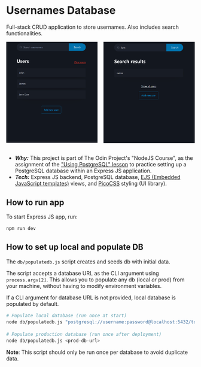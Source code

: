 # Usernames Database

Full-stack CRUD application to store usernames. Also includes search functionalities.

<div style="display: grid; grid-template-columns: 1fr 1fr; gap: 1rem; width: 100%">
    <img src="./public/screenshots/homepage.png" />
    <img src="./public/screenshots/search-results.png" />
</div>

<br />

- **_Why:_** This project is part of The Odin Project's "NodeJS Course", as the assignment of the ["Using PostgreSQL" lesson](https://www.theodinproject.com/lessons/nodejs-using-postgresql) to practice setting up a PostgreSQL database within an Express JS application.
- **_Tech:_** Express JS backend, PostgreSQL database, [EJS (Embedded JavaScript templates)](https://ejs.co/) views, and [PicoCSS](https://picocss.com/) styling (UI library).

## How to run app

To start Express JS app, run:

```bash
npm run dev
```

## How to set up local and populate DB

The `db/populatedb.js` script creates and seeds db with initial data.

The script accepts a database URL as the CLI argument using `process.argv[2]`. This allows you to populate any db (local _or_ prod) from your machine, without having to modify environment variables.

If a CLI argument for database URL is not provided, local database is populated by default.

```bash
# Populate local database (run once at start)
node db/populatedb.js "postgresql://username:password@localhost:5432/top_users"

# Populate production database (run once after deployment)
node db/populatedb.js <prod-db-url>
```

**Note**: This script should only be run once per database to avoid duplicate data.
